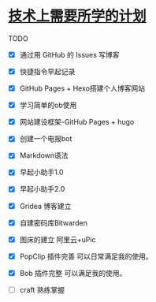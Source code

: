 # [技术上需要所学的计划](https://github.com/Vitowong00/gitblog/issues/14)

TODO
- [x] 通过用 GitHub 的 Issues 写博客
- [x] 快捷指令早起记录
- [x] GitHub Pages + Hexo搭建个人博客网站
- [x] 学习简单的ob使用
- [x] 网站建设框架-GitHub Pages + hugo
- [x] 创建一个电报bot
- [x] Markdown语法
- [x] 早起小助手1.0
- [x] 早起小助手2.0
- [x] Gridea 博客建立
- [x] 自建密码库Bitwarden
- [x] 图床的建立 阿里云+uPic
- [x] PopClip 插件完善 可以日常满足我的使用。
- [x] Bob 插件完整 可以满足我的使用。
- [ ] craft 熟练掌握


